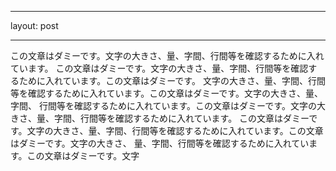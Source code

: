 -------------------
layout: post

-------------------

この文章はダミーです。文字の大きさ、量、字間、行間等を確認するために入れています。
この文章はダミーです。文字の大きさ、量、字間、行間等を確認するために入れています。この文章はダミーです。
文字の大きさ、量、字間、行間等を確認するために入れています。この文章はダミーです。文字の大きさ、量、字間、
行間等を確認するために入れています。この文章はダミーです。文字の大きさ、量、字間、行間等を確認するために入れています。
この文章はダミーです。文字の大きさ、量、字間、行間等を確認するために入れています。この文章はダミーです。文字の大きさ、
量、字間、行間等を確認するために入れています。この文章はダミーです。文字
